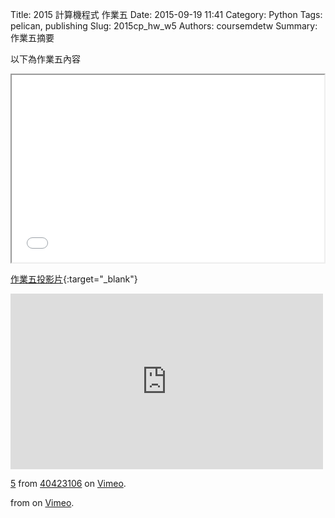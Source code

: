 Title: 2015 計算機程式 作業五
Date: 2015-09-19 11:41
Category: Python
Tags: pelican, publishing
Slug: 2015cp_hw_w5
Authors: coursemdetw
Summary: 作業五摘要

以下為作業五內容

<iframe src="40423124_cp_w5_p.html" width="500" height="300"></iframe>

[作業五投影片](40423124_cp_w5_p.html){:target="_blank"}

<iframe src="https://player.vimeo.com/video/145765552" width="500" height="281" frameborder="0" webkitallowfullscreen mozallowfullscreen allowfullscreen></iframe> <p><a href="https://vimeo.com/145765552">5</a> from <a href="https://vimeo.com/user45854799">40423106</a> on <a href="https://vimeo.com">Vimeo</a>.</p> from <a href="https://vimeo.com/user24079973"></a> on <a href="https://vimeo.com">Vimeo</a>.</p>
